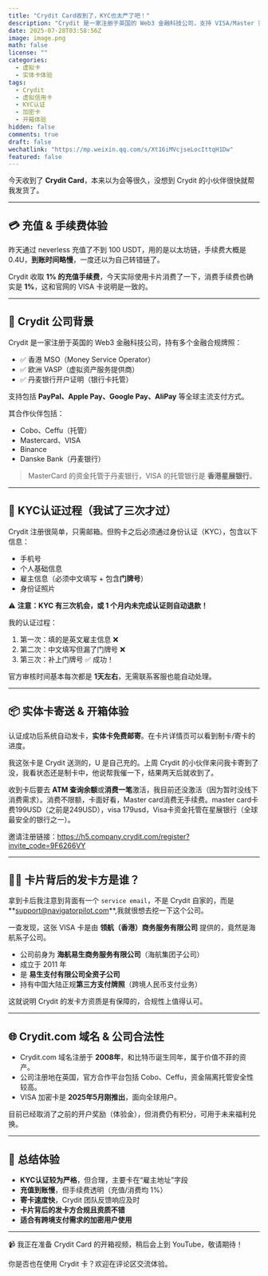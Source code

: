 ```yaml
---
title: "Crydit Card收到了，KYC也太严了吧！"
description: "Crydit 是一家注册于英国的 Web3 金融科技公司，支持 VISA/Master 实体卡。这篇文章详细记录了 Crydit 卡的开箱体验、充值、消费手续费、KYC 认证过程以及幕后发卡机构分析。"
date: 2025-07-28T03:58:56Z
image: image.png
math: false
license: ""
categories:
  - 虚拟卡
  - 实体卡体验
tags:
  - Crydit
  - 虚拟信用卡
  - KYC认证
  - 加密卡
  - 开箱体验
hidden: false
comments: true
draft: false
wechatlink: "https://mp.weixin.qq.com/s/Xt16iMVcjseLocIttqH1Dw"
featured: false
---
```


今天收到了 **Crydit Card**，本来以为会等很久，没想到 Crydit 的小伙伴很快就帮我发货了。

---

## 💳 充值 & 手续费体验

昨天通过 neverless 充值了不到 100 USDT，用的是以太坊链，手续费大概是 0.4U，**到账时间略慢**，一度还以为自己转错链了。

Crydit 收取 **1% 的充值手续费**，今天实际使用卡片消费了一下，消费手续费也确实是 **1%**，这和官网的 VISA 卡说明是一致的。

---

## 🏢 Crydit 公司背景

Crydit 是一家注册于英国的 Web3 金融科技公司，持有多个金融合规牌照：

- ✅ 香港 MSO（Money Service Operator）
- ✅ 欧洲 VASP（虚拟资产服务提供商）
- ✅ 丹麦银行开户证明（银行卡托管）

支持包括 **PayPal、Apple Pay、Google Pay、AliPay** 等全球主流支付方式。

其合作伙伴包括：

- Cobo、Ceffu（托管）
- Mastercard、VISA
- Binance
- Danske Bank（丹麦银行）

> MasterCard 的资金托管于丹麦银行，VISA 的托管银行是 **香港星展银行**。

---

## 🪪 KYC认证过程（我试了三次才过）

Crydit 注册很简单，只需邮箱。但购卡之后必须通过身份认证（KYC），包含以下信息：

- 手机号  
- 个人基础信息  
- 雇主信息（必须中文填写 + 包含**门牌号**）  
- 身份证照片  

⚠️ **注意：KYC 有三次机会，或 1 个月内未完成认证则自动退款！**

我的认证过程：

1. 第一次：填的是英文雇主信息 ❌  
2. 第二次：中文填写但漏了门牌号 ❌  
3. 第三次：补上门牌号 ✅ 成功！

官方审核时间基本每次都是 **1天左右**，无需联系客服也能自动处理。

---

## 📦 实体卡寄送 & 开箱体验

认证成功后系统自动发卡，**实体卡免费邮寄**。在卡片详情页可以看到制卡/寄卡的进度。

我这张卡是 Crydit 送测的，U 是自己充的。上周 Crydit 的小伙伴来问我卡寄到了没，我看状态还是制卡中，他说帮我催一下，结果两天后就收到了。

收到卡后要去 **ATM 查询余额**或**消费一笔**激活，我目前还没激活（因为暂时没线下消费需求）。消费不限额，卡面好看，Master card消费无手续费。master card卡费199USD（之前是249USD），visa 179usd，Visa卡资金托管在星展银行（全球最安全的银行之一）。

邀请注册链接：<https://h5.company.crydit.com/register?invite_code=9F6266VY>

---

## 🕵️‍♀️ 卡片背后的发卡方是谁？

拿到卡后我注意到背面有一个 `service email`，不是 Crydit 自家的，而是**<support@navigatorpilot.com>**,我就很想去挖一下这个公司。

一查发现，这张 VISA 卡是由 **领航（香港）商务服务有限公司** 提供的，竟然是海航系子公司。

- 公司前身为 **海航易生商务服务有限公司**（海航集团子公司）  
- 成立于 2011 年  
- 是 **易生支付有限公司全资子公司**  
- 持有中国大陆正规**第三方支付牌照**（跨境人民币支付业务）

这就说明 Crydit 的发卡方资质是有保障的，合规性上值得认可。

---

## 🌐 Crydit.com 域名 & 公司合法性

- Crydit.com 域名注册于 **2008年**，和比特币诞生同年，属于价值不菲的资产。
- 公司注册地在英国，官方合作平台包括 Cobo、Ceffu，资金隔离托管安全性较高。
- VISA 加密卡是 **2025年5月刚推出**，面向全球用户。

目前已经取消了之前的开户奖励（体验金），但消费仍有积分，可用于未来福利兑换。

---

## 📌 总结体验

- **KYC认证较为严格**，但合理，主要卡在“雇主地址”字段  
- **充值到账慢**，但手续费透明（充值/消费均 1%）  
- **寄卡速度快**，Crydit 团队反馈响应及时  
- **卡片背后的发卡方合规且资质不错**  
- **适合有跨境支付需求的加密用户使用**

---

📹 我正在准备 Crydit Card 的开箱视频，稍后会上到 YouTube，敬请期待！

你是否也在使用 Crydit 卡？欢迎在评论区交流体验。
